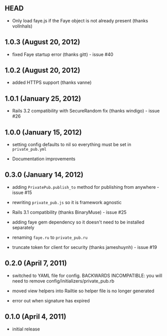 ## HEAD

* Only load faye.js if the Faye object is not already present (thanks vollnhals)

## 1.0.3 (August 20, 2012)

* fixed Faye startup error (thanks gitt) - issue #40


## 1.0.2 (August 20, 2012)

* added HTTPS support (thanks vanne)


## 1.0.1 (January 25, 2012)

* Rails 3.2 compatibility with SecureRandom fix (thanks windigo) - issue #26


## 1.0.0 (January 15, 2012)

* setting config defaults to nil so everything must be set in `private_pub.yml`

* Documentation improvements


## 0.3.0 (January 14, 2012)

* adding `PrivatePub.publish_to` method for publishing from anywhere - issue #15

* rewriting `private_pub.js` so it is framework agnostic

* Rails 3.1 compatibility (thanks BinaryMuse) - issue #25

* adding faye gem dependency so it doesn't need to be installed separately

* renaming `faye.ru` to `private_pub.ru`

* truncate token for client for security (thanks jameshuynh) - issue #19


## 0.2.0 (April 7, 2011)

* switched to YAML file for config. BACKWARDS INCOMPATIBLE: you will need to remove config/initializers/private_pub.rb

* moved view helpers into Railtie so helper file is no longer generated

* error out when signature has expired


## 0.1.0 (April 4, 2011)

* initial release

